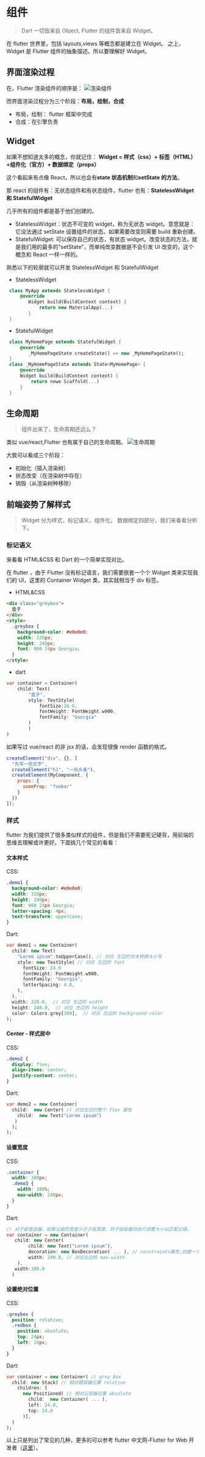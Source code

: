 # 组件

> Dart 一切皆来自 Object, Flutter 的组件皆来自 Widget。

在 flutter 世界里，包括 layouts,views 等概念都是建立在 Widget。 之上，Widget 是 Flutter 组件的抽象描述。所以要理解好 Widget。

## 界面渲染过程

在，Flutter 渲染组件的顺序是：
![渲染组件](https://user-gold-cdn.xitu.io/2019/1/18/1686094a4fdd731c?imageView2/0/w/1280/h/960/format/webp/ignore-error/1)

而界面渲染过程分为三个阶段：**布局，绘制，合成**

- 布局，绘制： flutter 框架中完成
- 合成：在引擎负责

## Widget

如果不想知道太多的概念，你就记住：
**Widget = 样式（css）+ 标签（HTML）+组件化（官方）+ 数据绑定（props）**

这个看起来有点像 React，所以也会有**state 状态机制**和**setState 的方法**。

那 react 的组件有：无状态组件和有状态组件，flutter 也有：**StatelessWidget 和 StatefulWidget**

几乎所有的组件都是基于他们创建的。

- StatelessWidget：状态不可变的 widget，称为无状态 widget。意思就是：它没法通过 setState 设置组件的状态。如果需要改变则需要 build 重新创建。
- StatefulWidget: 可以保存自己的状态，有状态 widget。改变状态的方法，就是我们用的最多的"setState"，而单纯改变数据是不会引发 UI 改变的，这个概念和 React 一样一样的。

熟悉以下的轮廓就可以开发 StatelessWidget 和 StatefulWidget

- StatelessWidget

```dart
 class MyApp extends StatelessWidget {
     @override
        Widget build(BuildContext context) {
            return new MaterialApp(...)
        }
 }
```

- StatefulWidget

```dart
 class MyHomePage extends StatefulWidget {
     @override
        _MyHomePageState createState() => new _MyHomePageState();
 }
 class _MyHomePageState extends State<MyHomePage> {
     @override
     Widget build(BuildContext context) {
         return newe Scaffold(...)
     }
 }
```

## 生命周期

> 组件出来了，生命周期还远么？

类似 vue/react,Flutter 也有属于自己的生命周期。
![生命周期](https://segmentfault.com/img/bVbbYQc?w=499&h=712)

大致可以看成三个阶段：

- 初始化（插入渲染树）
- 状态改变（在渲染树中存在）
- 销毁（从渲染树种移除）

## 前端姿势了解样式

> Widget 分为样式，标记语义，组件化， 数据绑定四部分，我们来看看分析下。

### 标记语义

来看看 HTML&CSS 和 Dart 的一个简单实现对比。

在 flutter ，由于 Flutter 没有标记语言，我们需要嵌套一个个 Widget 类来实现我们的 UI，这里的 Container Widget 类，其实就相当于 div 标签。

- HTML&CSS

```html
<div class="greybox">
  盒子
</div>
<style>
  .greybox {
    background-color: #e0e0e0;
    width: 320px;
    height: 240px;
    font: 900 24px Georgia;
  }
</style>
```

- dart

```dart
var container = Container(
    child: Text(
        "盒子",
        style: TextStyle(
            fontSize:24.0,
            fontWeight: FontWeight.w900,
            fontFamily: "Georgia"
        )
        )
)
```

如果写过 vue/react 的非 jsx 的话，会发现很像 render 函数的格式。

```js
createElement("div", {}, [
  "先写一些文字",
  createElement("h1", "一则头条"),
  createElement(MyComponent, {
    props: {
      someProp: "foobar"
    }
  })
]);
```

### 样式

flutter 为我们提供了很多类似样式的组件，但是我们不需要死记硬背，用前端的思维去理解或许更好。下面挑几个常见的看看：

#### 文本样式

CSS:

```css
.demo1 {
  background-color: #e0e0e0;
  width: 320px;
  height: 240px;
  font: 900 24px Georgia;
  letter-spacing: 4px;
  text-transform: uppercase;
}
```

Dart:

```dart
var demo1 = new Container(
  child: new Text(
    "Lorem ipsum".toUpperCase(), // 对应 左边的文本转换大小写
    style: new TextStyle( // 对应 左边的 font
      fontSize: 24.0
      fontWeight: FontWeight.w900,
      fontFamily: "Georgia",
      letterSpacing: 4.0,
    ),
  ),
  width: 320.0,  // 对应 左边的 width
  height: 240.0,  // 对应 左边的 height
  color: Colors.grey[300],  // 对应 左边的 background-color
);

```

#### Center - 样式居中

CSS:

```css
.demo2 {
  display: flex;
  align-items: center;
  justify-content: center;
}
```

Dart:

```dart
var demo2 = new Container(
  child:  new Center( // 对应左边的整个 flex 属性
    child:  new Text("Lorem ipsum"）
   )
  );
);
```

#### 设置宽度

CSS:

```scss
.container {
  width: 300px;
  .demo3 {
    width: 100%;
    max-width: 240px;
  }
}
```

Dart:

```dart
// 对于嵌套容器，如果父级的宽度小于子级宽度，则子级容器将自行调整大小以匹配父级。
var container = new Container(
   child: new Center(
        child: new Text("Lorem ipsum"),
        decoration: new BoxDecoration( ... ), // constraints属性,创建一个新的BoxConstraints来设置minWidth或maxWidth
        width: 240.0, // 对应左边的 max-width
    ),
   width:300.0
  )
```

#### 设置绝对位置

CSS:

```css
.greybox {
  position: relative;
  .redbox {
    position: absolute;
    top: 24px;
    left: 24px;
  }
}
```

Dart:

```dart
var container = new Container( // grey box
  child: new Stack( // 相对跟容器位置 relative
    children: [
      new Positioned( // 相对父容器位置 absolute
        child:  new Container( ... ),
        left: 24.0,
        top: 24.0
      )],
  )
);
```

以上只是列出了常见的几种，更多的可以参考 flutter 中文网-Flutter for Web 开发者（[这里](https://flutterchina.club/web-analogs/)）。
